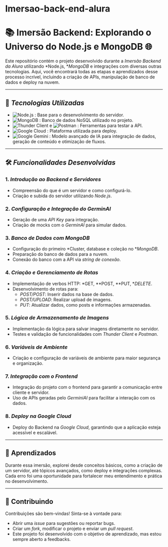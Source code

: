 ﻿# Imersao-back-end-alura
# 📚 Imersão Backend: Explorando o Universo do Node.js e MongoDB 🌐  

Este repositório contém o projeto desenvolvido durante a *Imersão Backend da Alura* utilizando *Node.js, **MongoDB* e integrações com diversas outras tecnologias. Aqui, você encontrará todas as etapas e aprendizados desse processo incrível, incluindo a criação de APIs, manipulação de banco de dados e deploy na nuvem.

---

## 🚀 *Tecnologias Utilizadas*  
- ![Node.js](https://img.shields.io/badge/Node.js-43853D?style=for-the-badge&logo=node.js&logoColor=white) : Base para o desenvolvimento do servidor.
- ![MongoDB](https://img.shields.io/badge/MongoDB-4EA94B?style=for-the-badge&logo=mongodb&logoColor=white) : Banco de dados NoSQL utilizado no projeto.
- ![Thunder Client](https://img.shields.io/badge/Thunder_Client-007ACC?style=for-the-badge&logo=visual-studio-code&logoColor=white) e ![Postman](https://img.shields.io/badge/Postman-FF6C37?style=for-the-badge&logo=postman&logoColor=white) : Ferramentas para testar a API.
- ![Google Cloud](https://img.shields.io/badge/Google_Cloud-4285F4?style=for-the-badge&logo=google-cloud&logoColor=white) : Plataforma utilizada para deploy.
- ![Google Gemini](https://img.shields.io/badge/Google_Gemini-34A853?style=for-the-badge&logo=google&logoColor=white) : Modelo avançado de IA para integração de dados, geração de conteúdo e otimização de fluxos.


---

## 🛠️ *Funcionalidades Desenvolvidas*  

### 1. *Introdução ao Backend e Servidores*
- Compreensão do que é um servidor e como configurá-lo.
- Criação e subida do servidor utilizando *Node.js*.

### 2. *Configuração e Integração do GerminAI*
- Geração de uma *API Key* para integração.
- Criação de mocks com o *GerminAI* para simular dados.

### 3. *Banco de Dados com MongoDB*
- Configuração do primeiro *Cluster, database e coleção no **MongoDB*.  
- Preparação do banco de dados para a nuvem.  
- Conexão do banco com a API via *string de conexão*.

### 4. *Criação e Gerenciamento de Rotas*
- Implementação de verbos HTTP: *GET, **POST, **PUT, **DELETE*.  
- Desenvolvimento de rotas para:  
  - *POST/POST*: Inserir dados na base de dados.
  - *POST/UPLOAD*: Realizar upload de imagens.
  - *PUT*: Atualizar dados, como posts e informações armazenadas.  

### 5. *Lógica de Armazenamento de Imagens*
- Implementação da lógica para salvar imagens diretamente no servidor.  
- Testes e validação de funcionalidades com *Thunder Client* e *Postman*.  

### 6. *Variáveis de Ambiente*
- Criação e configuração de variáveis de ambiente para maior segurança e organização.  

### 7. *Integração com o Frontend*
- Integração do projeto com o frontend para garantir a comunicação entre cliente e servidor.  
- Uso de APIs geradas pelo *GerminiAI* para facilitar a interação com os dados.  

### 8. *Deploy na Google Cloud*
- Deploy do Backend na *Google Cloud*, garantindo que a aplicação esteja acessível e escalável.  

--- 

## 🌟 **Aprendizados**

Durante essa imersão, explorei desde conceitos básicos, como a criação de um servidor, até tópicos avançados, como deploy e integrações complexas. Cada erro foi uma oportunidade para fortalecer meu entendimento e prática no desenvolvimento.

----------

## 🤝 **Contribuindo**

Contribuições são bem-vindas! Sinta-se à vontade para:

-   Abrir uma _issue_ para sugestões ou reportar bugs.
-   Criar um _fork_, modificar o projeto e enviar um _pull request_.
- Este projeto foi desenvolvido com o objetivo de aprendizado, mas estou sempre aberto a feedbacks.
